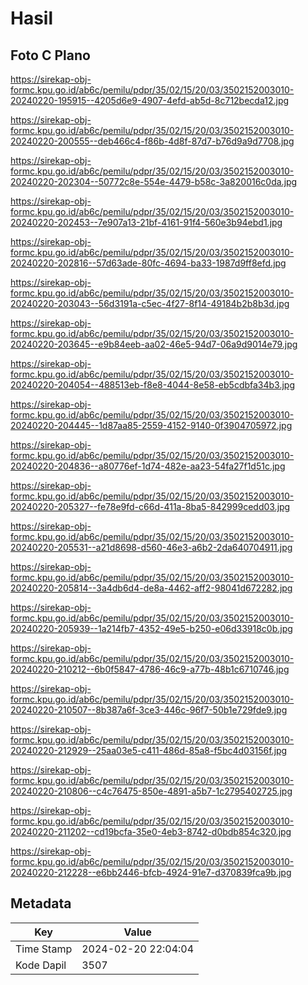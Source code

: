 # Hasil

## Foto C Plano

https://sirekap-obj-formc.kpu.go.id/ab6c/pemilu/pdpr/35/02/15/20/03/3502152003010-20240220-195915--4205d6e9-4907-4efd-ab5d-8c712becda12.jpg

https://sirekap-obj-formc.kpu.go.id/ab6c/pemilu/pdpr/35/02/15/20/03/3502152003010-20240220-200555--deb466c4-f86b-4d8f-87d7-b76d9a9d7708.jpg

https://sirekap-obj-formc.kpu.go.id/ab6c/pemilu/pdpr/35/02/15/20/03/3502152003010-20240220-202304--50772c8e-554e-4479-b58c-3a820016c0da.jpg

https://sirekap-obj-formc.kpu.go.id/ab6c/pemilu/pdpr/35/02/15/20/03/3502152003010-20240220-202453--7e907a13-21bf-4161-91f4-560e3b94ebd1.jpg

https://sirekap-obj-formc.kpu.go.id/ab6c/pemilu/pdpr/35/02/15/20/03/3502152003010-20240220-202816--57d63ade-80fc-4694-ba33-1987d9ff8efd.jpg

https://sirekap-obj-formc.kpu.go.id/ab6c/pemilu/pdpr/35/02/15/20/03/3502152003010-20240220-203043--56d3191a-c5ec-4f27-8f14-49184b2b8b3d.jpg

https://sirekap-obj-formc.kpu.go.id/ab6c/pemilu/pdpr/35/02/15/20/03/3502152003010-20240220-203645--e9b84eeb-aa02-46e5-94d7-06a9d9014e79.jpg

https://sirekap-obj-formc.kpu.go.id/ab6c/pemilu/pdpr/35/02/15/20/03/3502152003010-20240220-204054--488513eb-f8e8-4044-8e58-eb5cdbfa34b3.jpg

https://sirekap-obj-formc.kpu.go.id/ab6c/pemilu/pdpr/35/02/15/20/03/3502152003010-20240220-204445--1d87aa85-2559-4152-9140-0f3904705972.jpg

https://sirekap-obj-formc.kpu.go.id/ab6c/pemilu/pdpr/35/02/15/20/03/3502152003010-20240220-204836--a80776ef-1d74-482e-aa23-54fa27f1d51c.jpg

https://sirekap-obj-formc.kpu.go.id/ab6c/pemilu/pdpr/35/02/15/20/03/3502152003010-20240220-205327--fe78e9fd-c66d-411a-8ba5-842999cedd03.jpg

https://sirekap-obj-formc.kpu.go.id/ab6c/pemilu/pdpr/35/02/15/20/03/3502152003010-20240220-205531--a21d8698-d560-46e3-a6b2-2da640704911.jpg

https://sirekap-obj-formc.kpu.go.id/ab6c/pemilu/pdpr/35/02/15/20/03/3502152003010-20240220-205814--3a4db6d4-de8a-4462-aff2-98041d672282.jpg

https://sirekap-obj-formc.kpu.go.id/ab6c/pemilu/pdpr/35/02/15/20/03/3502152003010-20240220-205939--1a214fb7-4352-49e5-b250-e06d33918c0b.jpg

https://sirekap-obj-formc.kpu.go.id/ab6c/pemilu/pdpr/35/02/15/20/03/3502152003010-20240220-210212--6b0f5847-4786-46c9-a77b-48b1c6710746.jpg

https://sirekap-obj-formc.kpu.go.id/ab6c/pemilu/pdpr/35/02/15/20/03/3502152003010-20240220-210507--8b387a6f-3ce3-446c-96f7-50b1e729fde9.jpg

https://sirekap-obj-formc.kpu.go.id/ab6c/pemilu/pdpr/35/02/15/20/03/3502152003010-20240220-212929--25aa03e5-c411-486d-85a8-f5bc4d03156f.jpg

https://sirekap-obj-formc.kpu.go.id/ab6c/pemilu/pdpr/35/02/15/20/03/3502152003010-20240220-210806--c4c76475-850e-4891-a5b7-1c2795402725.jpg

https://sirekap-obj-formc.kpu.go.id/ab6c/pemilu/pdpr/35/02/15/20/03/3502152003010-20240220-211202--cd19bcfa-35e0-4eb3-8742-d0bdb854c320.jpg

https://sirekap-obj-formc.kpu.go.id/ab6c/pemilu/pdpr/35/02/15/20/03/3502152003010-20240220-212228--e6bb2446-bfcb-4924-91e7-d370839fca9b.jpg


## Metadata

| Key        | Value               |
| ---------- | ------------------- |
| Time Stamp | 2024-02-20 22:04:04 |
| Kode Dapil | 3507                |



